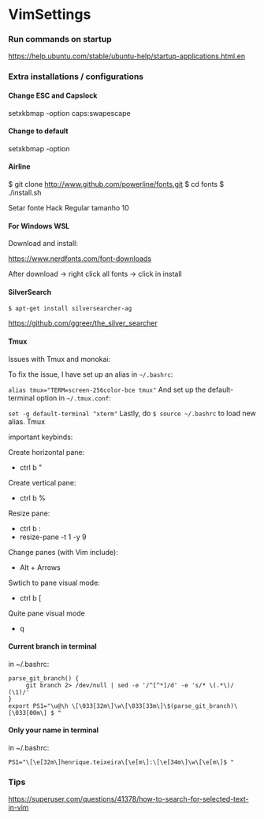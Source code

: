 # VimSettings

### Run commands on startup

https://help.ubuntu.com/stable/ubuntu-help/startup-applications.html.en

### Extra installations / configurations

#### Change ESC and Capslock

setxkbmap -option caps:swapescape

#### Change to default

setxkbmap -option

#### Airline

$ git clone http://www.github.com/powerline/fonts.git
$ cd fonts
$ ./install.sh

Setar fonte Hack Regular tamanho 10

#### For Windows WSL

Download and install:

https://www.nerdfonts.com/font-downloads

After download -> right click all fonts -> click in install

#### SilverSearch

```$ apt-get install silversearcher-ag```

https://github.com/ggreer/the_silver_searcher

#### Tmux

Issues with Tmux and monokai:

To fix the issue, I have set up an alias in ```~/.bashrc```:

```alias tmux="TERM=screen-256color-bce tmux"```
And set up the default-terminal option in ```~/.tmux.conf```:

```set -g default-terminal "xterm"```
Lastly, do ```$ source ~/.bashrc``` to load new alias. Tmux

important keybinds:

Create horizontal pane:

- ctrl b "

Create vertical pane:

- ctrl b %

Resize pane:

- ctrl b :
- resize-pane -t 1 -y 9

Change panes (with Vim include):
- Alt + Arrows

Swtich to pane visual mode:

- ctrl b [

Quite pane visual mode

- q

#### Current branch in terminal

in ~/.bashrc:

```
parse_git_branch() {
     git branch 2> /dev/null | sed -e '/^[^*]/d' -e 's/* \(.*\)/ (\1)/'
}
export PS1="\u@\h \[\033[32m\]\w\[\033[33m\]\$(parse_git_branch)\[\033[00m\] $ "
```
#### Only your name in terminal

in ~/.bashrc:

```
PS1="\[\e[32m\]henrique.teixeira\[\e[m\]:\[\e[34m\]\w\[\e[m\]$ "
```

### Tips

https://superuser.com/questions/41378/how-to-search-for-selected-text-in-vim
